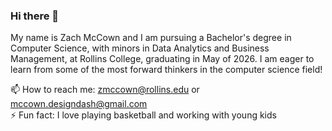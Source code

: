 ### Hi there 👋


My name is Zach McCown and I am pursuing a Bachelor's degree in Computer Science, with minors in Data Analytics and Business Management, at Rollins College, graduating in May of 2026. I am eager to learn from some of the most forward thinkers in the computer science field!

📫 How to reach me: zmccown@rollins.edu or mccown.designdash@gmail.com                                                                        
⚡ Fun fact: I love playing basketball and working with young kids



